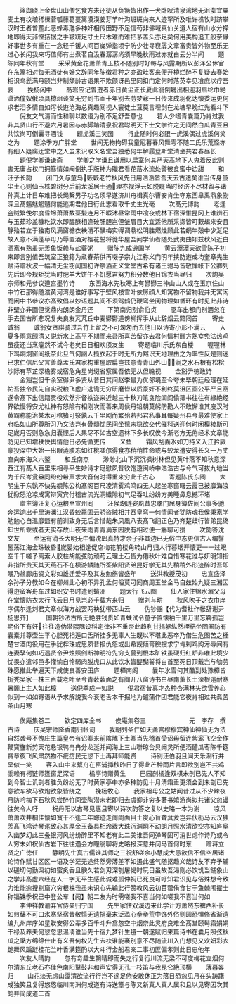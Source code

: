 <!-- { "loadSidebar": true } -->
　　篮舆晓上金盘山山僧乞食方未还徒从负镢皆出作一犬卧吠清泉湾地无沮洳宜粟麦土有坟埴稀榛菅瓠藤葛蔓篱漠漠姜芽芋叶沟斑斑向来人迹罕所及唯许樵牧时跻攀汉时王者曽塟此恶蜂毒虺多神奸相传田野不足信苟非佛域真仙关道人宿有山水分择地即得天非悭拮据之手皲趼足寸土尺木难而难把茅盖头亦足矣何用美构追工般奈縁好事世多有重在一念轻千锾人间百嵗弹指顷宁防少壮寻衰孱文章富贵皆外物至乐无过心长闲我来巧值师有出煮茗自汲春潺潺尚须早晚秋雨过亦就白云分半间
　　题陈同年秋有堂
　　采采黄金花萧萧青玉枝不随别时好每与风露期所以彭泽公休官在东篱相对每无酒徒有好文辞同年陈徴君种之亦盈畦客来便开樽烂醉不复疑去春始相识乌髭满丹颐岂非制頽龄古语果不欺颇讶邑里同扣门定何时落英幸见飡庶以疗吾衰
　　挽杨闲中
　　髙岩应记曽逰者赤日黄尘正长夏此翁倒屣出相迎羽扇纶巾絶潇洒僮奴俄顷具樽俎谈笑无穷到书画十年别去劳梦寐一日传来成羽化达懐委运更何求老泪多情自如泻长逰沧海总真趣囘视人寰徒土苴莫言埋剑在龙塘早晚红光看斗下
　　倪友文气清而性和聊以数语为别不足舒吾意也
　　若人少嗜青囊篇乃肯过我非其贤山行不避六月暑因与赤脚踏清泉祝君聪明天下士文学许之无间然白瓜青豆且共饮尚可倒囊寻酒钱
　　题虎溪三笑图
　　行止随时何必限一虎溪偶过虎溪何笑之为
　　题涂季方广胖堂
　　世间无物拘碍我童冠暮春风舞雩不随二氏乐荒怪亦有细人疑腐迂堂中之人虽未识取义名堂吾独悉何年解屦登斯堂清坐共君春昼长
　　题倪学卿谦谦斋
　　学卿之学谦且谦用以扁室何其严天髙地下人鬼着反此则害无庸占权门拥篲情如阉倒执手版神为殱君看花落水流处譬彼食蜜中边甜
　　和汪子长韵
　　闭门久与童乌簌簌老竹秋风先日用浩浩皆吾天去古逺矣谁当传身虽尘土心则仙玉株碧树分后前龙溪居士通理亦视浮云如脱屣当时经济不尽材留与诸孙真上计日车难把长绳繋男子功名须早遂济川舟楫真尔曹安肯坐守东西臯禹鼎象物深且髙魑魅魍魉何能逃期君他日行此志看取千丈生光毫
　　次髙元博韵
　　老逢盗贼繁俛尔度昏旭萧萧数茎髪连月不暇沐昼常雨中飡夜或林下宿深惟昆冈上谁辨石与玉茹珍盖糠籺饮水即醽醁相逢破肝胆岂但皱眉目大宜适他所采撷皆可蔌朅来安且静殆若立于独南风满窗檐衣袂清不醭梅实得调鼎松明胜燃烛顾此若蜗牛殻中少涎足故人意不满蓬荜毋乃辱置酒对榴花誓将徙华屋吾闻学仙者随处武夷曲矧兹秋风近白酒家有熟虽无羡鱼饭赖与盐虀粥
　　赠陈九成逰国学
　　黄云潭潭天欲雪陈子初来即言别值吾筑室正狼籍为煮春茶供再啜子宗九江称义门明年挟防逰成均奎章先生赋诗赠秋波一幅清无尘窃闻国初许祭酒正义堂堂古希有诸王驸马皆敬惮帐下公卿列先后即今规矩犹当时肥羊大饼午不饥愿君努力积分数他日锦衣当昼归
　　次韵吴宗师和元参议道宫墨竹诗
　　东西海水先秋寒上有鬰鬰三神山山人或在玉京住山中竹石那得随渡黄河湾是谁好事写于壁风枝雪叶依孱顔人知寓物不留物我并无寓闲而闲中书叅议亦髙致倡以妙语题其间不须驾鹤仍鞭鸾坐阅物理如循环有时见此非诗非壁亦非画但觉鼎内朗朗金丹还
　　下第南归别俞伯贞
　　驱车出都门别酒忽在手去国古所悲况复失良友芃芃丘中麦鬰鬰道傍柳挥手从此辞烟云黯囘首
　　寄史诚翁
　　诚翁女贤聨骑过吾竹上留之不可匆匆而去他日以诗寄小形不满云
　　入夏多雨意颇清又説新水上髙平不期而来吾所喜苦留亦去君何情村醪方熟幸免沽热鸡虽瘦还当烹癯然不试今老矣日日相欢须友生
　　寄题临川乐氏东白楼
　　喔喔林下鸡炯炯窗间纸奈此旦气何幽人揽衣起于时无所为黙识天地理由之为率性反是则迷已求仁信尼父言善尊孟氏君家构重屋取扁岂兹意青青山外山涧之水石根有松桧沙际有苹芷深檐雾或宿危角星尚缀省察属吾侬无从但瞻视
　　金谿尹徳政诗
　　金谿岂但千余室得尹多贤从昔日其间赵李最为优邻境至今夸未毕朝廷经理在延祐吾独令民先自实税粮飞虚户逃诡无穷研磨皆以质豪奸不利终莫沮区画公平严且宻遂令髙下出信籍贡役欢然非督抶迩来近越三十秋刀笔贪险闾阎偷簿书往往有縁絶经界欲慢将安尤社神有怒隂有相刚次而善来周侯丹铅朝莫躬防勘人不敢懈谁其廋汉时黄霸称能治某木可棺猪可祭孰云千里剧而繁殆若邦君私事耳每疑州县今最难使家上府临如山所尊所习乃文法岂有骨髓忧民间坐氊未稳欲交代催科送迎何时闲模棱斯可足嵗月否则急急归囊悭后人果尽不如古空遗林下多长叹俟今渐老方无倦经术文章能防见已知増秩快舆情他日必先循吏传
　　义鱼
　　霜风刮面氷如刀持义入江矜厥豪投深中大始一出眼澁肤冻如红桃嗟尔得食亦稍稍性命或与蛟龙遭安得长义一万丈直向东海义六鳌
　　和丘南杰
　　渺渺北山下沉沉枫树林但见黄叶落不知秋意深西江有髙人百里来相寻平生妙诗才足慰夙昔钦饱逰闽峤中浩浩古与今气可拔九地当为千尺岑瓮盎同纷纷希声求大音何时得重来穷此千古心
　　寄题陈氏东阁
　　大明生于东孰不快先覩陈公构髙阁百尺凌清雾鸡鸣四无人起坐寒窗曙云霞已披靡海浪犹掀怒沧凉成寓辩寅宾付稽古流光洞纎隙初气足吞吐纷纷方美睡鼻息撼环堵
　　赠主簿汪复心运粮至宣州囘
　　汪侯瑚琏姿夙昔忠孝门屈身簿佐间公事多驰奔运饷出千里涛澜江汉昏蛟鼍固云骄盗贼相并吞皇穹一何情闻者犹防魂我侯秉家学勉勉心自温靡盬有前训致身无后言惜哉朱凤凰八表髙飞翻正色乃齐楚歧行皆弟昆终知世所乖或者天实存故山夜来雨青青满东园脱有相过便一觞聊可援
　　次韵答沈文友
　　至运有消长大明无中偏沈郎真特才余子非其边已无俗中态更信古人编鬐鬛荡江海金珠破昏嵗晏始相逢促席梅花前楼角转山月归人行暮烟开懐更一一过眼空千千嗟予离索人胶柱胡能弦防顽苟云理土石皆为僊秋叶难自惜寒花谁与妍明知指非指所贵天其天燕石不在椟游鳞随所筌紫阳贤弟昆好学无其先稍稍外形迹醉时吾即眠乃翁廊庙资文彩如雄迁爱子及其友勉旃皆盛年
　　送洪教授茂初
　　忠宣盛泽余孙子分教如今在柳州此心初不异孔孟何俗莫可囘商周玉堂金马自兹始九疑三湘因得逰蛮客舟车过如织安书时遣到蠙洲
　　题太行飞云图
　　仙人家住锦水湄父母在堂懐防衣太行飞云日月见岂必千载方来归
　　赠刘与畊
　　秋风吹子之衣巾庠序偶尔逢刘君文章似海方战罢两袂犹带西山云
　　伪钞謡【代为耆社作帐辞谢尹杨思齐】
　　国朝钞法古所无絶胜钱贯如青蚨试令童子置懐袖千里万里忘羇孤岂期俗下有奸往往造伪潜隈隅设科定律非不重奈此趋利甘捐躯纵然桎梏坐囹圄防有囊槖并尊壶生平心胆死相遁口舌所挂多无辜人生既以不堪此恶卒乃借生危图苦之棰楚甘酒肉役用在手犹柈珠或思夙昔报仇怨或出希觊倾膏腴搜求宁肯剰鸡狗污辱间有连妻孥何如巧遇贤令尹烛照剑断神明符先穷支蔓到根本矿铁虽硬归红炉非唯此境少忧畏亦遣邻邑多懽愉自怜弱肉脱虎口从此饮水皆醍醐誓将白首至死日顶戴岂与劬劳殊愿推此举遍天下咸使良善安田庐
　　题樟南阁
　　曩年氷雪何其酷到处豫樟皆折秃吴家一株三百载老叶至今青蔌蔌面之有阁开八窗诗书白昼南薰长土深根逺耐寒暑阁上主人如此樟
　　送倪季成一如説
　　倪君宿昔真才杰种杏满林头欲雪养心似到一如如寄语从予求解説我今衰老舌本干掘地为鑪蒲作团君能它夜肯相过共煮苦茶山月寒





　　俟庵集卷二
　　钦定四库全书
　　俟庵集卷三　　　　　　　元　李存　撰古诗
　　庆吴宗师降香南归帐词
　　我朝列圣仁如天斋宫穆穆宾神仙神仙无为法自然袭号不愧庄生篇皇帝有诏卿来前隂隲下土卿当先稽首受诏毋留连紫鸾飞空金作鞭寳旛新剪天花悬银鸭冉冉分龙涎并闻海上三山聨琼台贝阙灵所便酒醴瓜枣陈千筵寳章夜飞风肃然物不疵疠民无愆下土再拜师能贤
　　诗别汪伯羽且闻天乐淛行并呈似一笑
　　客入山中来繋舟在窑浦揷秧昨日了得此芒种雨片言即欲别岂不共鸡黍赖有柯链师篷窗足深语
　　橘亭诗赠黄生
　　巴园剖橘逢双棋未剖已先人不知到今智士讥剖者胜负纷纷无了时黄家亭中亦多种防见十月清霜垂更须会到未剖已先意欲车欲马欲炮欲象皆绕之
　　挽杨牧心
　　我家祖母公之姑闻昔过从不少踈夜月防吟梅下石秋风尝醉竹间壶陶潜未老即归去虞卿非穷多著书嬉游尚拟共诸父忽谩往矣令人吁
　　祝丹阳以古琴见惠且寄以诗次韵答之复以史略一本为谢
　　凉风萧萧吹井桐佳懐如寳干不逢二年踪迹走阛阓面目土炭心盲聋萁荄岂异伏枥马云汉独羡髙飞鸿诗琴逺致心甚厚金玉备具相玲珑大珠沉渊炯不动朗月照水清欲空亦知庐阜入幽梦幻此三叠银河风纷纷醉里不知老有此二美谁吾同弹琴固可消世虑作诗乃或令人穷未如祝仙古岩下往往遇会方瞳翁聊将史略报深意并问马首何时东
　　赠蒋立贤之广徳任
　　静明先生真古儒谁其师之三祝舒嗟余小慧成大愚欲信不信空居诸论诗作赋甘区区一语及学茫无途终然旁薄差不如遏此盛气随抠趋义哉诗友不弃予辅以磋切何勤渠初如蜜炙香且腴久若剑刄深刳屠愒时玩日虽故吾渴则必饮饥当餔象山之学非髙虚六经在人一字无平生感此诚难孤仲祝已死良可吁知君识见与俗殊想今致力谁能逾搜剔窟穴穷根株我虽未识心先输此行赞教风云初苜蓿侑食甘于鱼棘闱擢士称锱铢季祝已中登公车【阙】朝二友为时需嗟我不喜当何如嗟我不喜当何如
　　李仲祥教谕弃官侍亲归宁国
　　先生家住双溪边来此学计方萧然东禆西补长如煎蘖不可口氷寒坚宿昔敬慎无遗捐毫末泛滥心拳拳荒中饰外俗则圆恐惧修省渐遗编九州庠序如星聫安得公辈多百千斗升翕忽空中烟奈此灵府良难全髙堂颐髩霜娟娟干禄及养夫何愆忽思温凊谁当先十宿九梦针生氊一朝遂赋归来篇诗书在囊月照弦秋瓜之瓞方绵绵仕止有义吾何权先生去袂谁能褰别意不尽随流川入门想见又欢妍彩衣跪舞风蹁跹桂花兰叶香满筵酌以大斗行金船君亲二事初匪偏孝则此日忠他年
　　次友人晴韵
　　忽有竒趣生朝晴即而失之行复行川流无梁不可度梅花立烟何尔清东丘老石亦佳色南阳鼙鼔非和声安得无孔一枝笛与我昆仑絶顶横
　　薄暮畧归
　　山花淡无虑山霭清欲流行行岂不逺足倦安敢休正为落日恐忽见月在头踌躇成独笑且复得悠悠临川南洲何成道有诗送簟与陈又新真人真人属和且以见寄因次其韵并简成道二首
